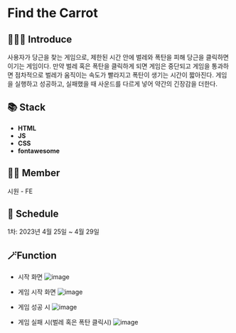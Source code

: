 # Find the Carrot



## 💁🏻‍♀️ Introduce
사용자가 당근을 찾는 게임으로, 제한된 시간 안에 벌레와 폭탄을 피해 당근을 클릭하면 이기는 게임이다. 만약 벌레 혹은 폭탄을 클릭하게 되면 게임은 중단되고 게임을 통과하면 점차적으로 벌레가 움직이는 속도가 빨라지고 폭탄이 생기는 시간이 짧아진다. 게임을 실행하고 성공하고, 실패했을 때 사운드를 다르게 넣어 약간의 긴장감을 더한다.

## 📚 Stack
- **HTML**
- **JS**
- **CSS**
- **fontawesome**

## 🤼‍♂️ Member
시원 - FE

## 📆 Schedule
1차: 2023년 4월 25일 ~ 4월 29일

## 🪄Function

- 시작 화면
![image](https://github.com/siwon99/Find-the-Carrot/assets/126474541/b6095d21-1c3c-4973-8eaa-94c15e596cc3)

- 게임 시작 화면
![image](https://github.com/siwon99/Find-the-Carrot/assets/126474541/a6b8bc18-1605-4a86-b628-8341b2bedc9e)

- 게임 성공 시
![image](https://github.com/siwon99/Find-the-Carrot/assets/126474541/3ea0c073-993d-4233-8267-fcc064169618)


- 게임 실패 시(벌레 혹은 폭탄 클릭시)
![image](https://github.com/siwon99/Find-the-Carrot/assets/126474541/a6b3f78e-ea46-41f9-ba1a-cab9462695fc)







  


